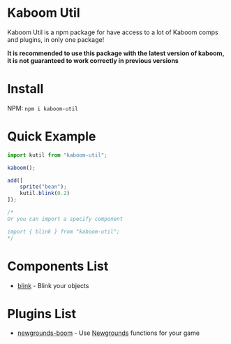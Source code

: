 # Kaboom Util 

Kaboom Util is a npm package for have access to a lot of Kaboom comps and plugins, in only one package!

**It is recommended to use this package with the latest version of kaboom, it is not guaranteed to work correctly in previous versions**

# Install 

NPM: `npm i kaboom-util`

# Quick Example

```.js
import kutil from "kaboom-util";

kaboom();

add([
    sprite("bean");
    kutil.blink(0.2)
]);

/*
Or you can import a specify component 

import { blink } from "kaboom-util";
*/
```

# Components List

* [blink](https://github.com/marklovers/kaboom-cookbook/tree/main/components/blink) - Blink your objects

# Plugins List

* [newgrounds-boom](https://github.com/lajbel/newgrounds-boom) - Use [Newgrounds](https://newgrounds.com) functions for your game